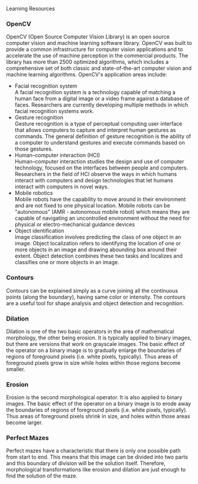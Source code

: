 Learning Resources

### OpenCV
OpenCV (Open Source Computer Vision Library) is an open source computer vision and machine learning software library. OpenCV was built to provide a common infrastructure for computer vision applications and to accelerate the use of machine perception in the commercial products. The library has more than 2500 optimized algorithms, which includes a comprehensive set of both classic and state-of-the-art computer vision and machine learning algorithms.
OpenCV's application areas include:
  - Facial recognition system<br>
  A facial recognition system is a technology capable of matching a human face from a digital image or a video frame against a database of faces. Researchers are currently developing multiple methods in which facial recognition systems work.
  - Gesture recognition<br>
  Gesture recognition is a type of perceptual computing user interface that allows computers to capture and interpret human gestures as commands. The general definition of gesture recognition is the ability of a computer to understand gestures and execute commands based on those gestures.
  - Human–computer interaction (HCI)<br>
  Human–computer interaction studies the design and use of computer technology, focused on the interfaces between people and computers. Researchers in the field of HCI observe the ways in which humans interact with computers and design technologies that let humans interact with computers in novel ways.
  - Mobile robotics<br>
  Mobile robots have the capability to move around in their environment and are not fixed to one physical location. Mobile robots can be "autonomous" (AMR - autonomous mobile robot) which means they are capable of navigating an uncontrolled environment without the need for physical or electro-mechanical guidance devices
  - Object identification<br>
  Image classification involves predicting the class of one object in an image. Object localization refers to identifying the location of one or more objects in an image and drawing abounding box around their extent. Object detection combines these two tasks and localizes and classifies one or more objects in an image.
  

### Contours
Contours can be explained simply as a curve joining all the continuous points (along the boundary), having same color or intensity. The contours are a useful tool for shape analysis and object detection and recognition.

### Dilation
Dilation is one of the two basic operators in the area of mathematical morphology, the other being erosion. It is typically applied to binary images, but there are versions that work on grayscale images. The basic effect of the operator on a binary image is to gradually enlarge the boundaries of regions of foreground pixels (i.e. white pixels, typically). Thus areas of foreground pixels grow in size while holes within those regions become smaller.

### Erosion
Erosion is the second morphological operator. It is also applied to binary images. The basic effect of the operator on a binary image is to erode away the boundaries of regions of foreground pixels (i.e. white pixels, typically). Thus areas of foreground pixels shrink in size, and holes within those areas become larger.


### Perfect Mazes
Perfect mazes have a characteristic that there is only one possible path from start to end. This means that this image can be divided into two parts and this boundary of division will be the solution itself. Therefore, morphological transformations like erosion and dilation are just enough to find the solution of the maze.
